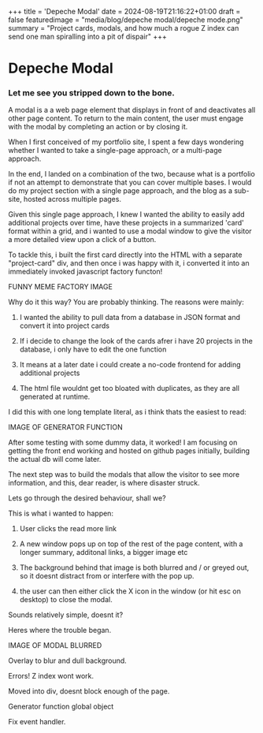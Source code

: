 +++
title = 'Depeche Modal'
date = 2024-08-19T21:16:22+01:00
draft = false
featuredimage = "media/blog/depeche modal/depeche mode.png"
summary = "Project cards, modals, and how much a rogue Z index can send one man spiralling into a pit of dispair"
+++

# Depeche Modal

### Let me see you stripped down to the bone.

A modal is a a web page element that displays in front of and deactivates all other page content. To return to the main content, the user must engage with the modal by completing an action or by closing it.

When I first conceived of my portfolio site, I spent a few days wondering whether I wanted to take a single-page approach, or a multi-page approach.  

In the end, I landed on a combination of the two, because what is a portfolio if not an attempt to demonstrate that you can cover multiple bases. I would do my project section with a single page approach, and the blog as a sub-site, hosted across multiple pages.  

Given this single page approach, I knew I wanted the ability to easily add additional projects over time, have these projects in a summarized 'card' format within a grid, and i wanted to use a modal window to give the visitor a more detailed view upon a click of a button.  

To tackle this, i built the first card directly into the HTML with a separate "project-card" div, and then once i was happy with it, i converted it into an immediately invoked javascript factory functon!  

FUNNY MEME FACTORY IMAGE  

Why do it this way? You are probably thinking. The reasons were mainly:  

1. I wanted the ability to pull data from a database in JSON format and convert it into project cards  

2. If i decide to change the look of the cards afrer i have 20 projects in the database, i only have to edit the one function  

3. It means at a later date i could create a no-code frontend for adding additional projects  

4. The html file wouldnt get too bloated with duplicates, as they are all generated at runtime.  

I did this with one long template literal, as i think thats the easiest to read:  

IMAGE OF GENERATOR FUNCTION  

After some testing with some dummy data, it worked! I am focusing on getting the front end working and hosted on github pages initially, building the actual db will come later.  

The next step was to build the modals that allow the visitor to see more information, and this, dear reader, is where disaster struck.  

Lets go through the desired behaviour, shall we?  

This is what i wanted to happen:  

1. User clicks the read more link  

2. A new window pops up on top of the rest of the page content, with a longer summary, additonal links, a bigger image etc  

3. The background behind that image is both blurred and / or greyed out, so it doesnt distract from or interfere with the pop up.  

4. the user can then either click the X icon in the window (or hit esc on desktop) to close the modal.  

Sounds relatively simple, doesnt it?  

Heres where the trouble began.  

IMAGE OF MODAL BLURRED  

Overlay to blur and dull background.  

Errors! Z index wont work.  

Moved into div, doesnt block enough of the page.  

Generator function global object  

Fix event handler.
